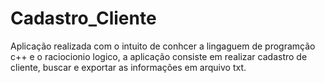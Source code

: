 # Cadastro_Cliente

Aplicação realizada com o intuito de conhcer a lingaguem de programção c++ e o raciocionio logico, a aplicação consiste em realizar cadastro de cliente, buscar e exportar as informações em arquivo txt.
